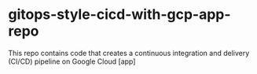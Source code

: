 # gitops-style-cicd-with-gcp-app-repo
This repo contains code that creates a continuous integration and delivery (CI/CD) pipeline on Google Cloud [app]
